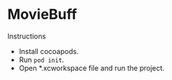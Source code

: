 # MovieBuff

Instructions

- Install cocoapods.
- Run `pod init`.
- Open *.xcworkspace file and run the project.

